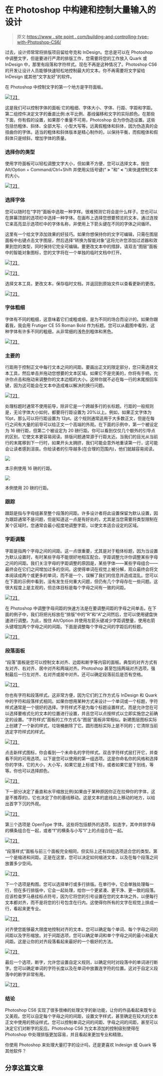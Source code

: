 # 在 Photoshop 中构建和控制大量输入的设计

> 原文:[https://www . site point . com/building-and-controlling-type-with-Photoshop-CS6/](https://www.sitepoint.com/building-and-controlling-type-within-photoshop-cs6/)

过去，设计师常常将排版项目留给夸克和 InDesign。您总是可以在 Photoshop 中调整文字，但是要进行严肃的排版工作，您需要将您的工作放入 Quark 或 InDesign 中，那里有段落和字符样式。现在不再是这种情况了。Photoshop CS6 的开发让设计人员能够快速轻松地控制最大的文本。你不再需要将文字留给 InDesign 或其他“文字友好”的软件。

在 Photoshop 中控制文字的第一个地方是字符面板。

[![](../Images/b2188cdbf5095190a2aebaf5894fd07a.png)T2】](https://www.sitepoint.com/wp-content/uploads/2012/07/Screen-shot-2012-07-25-at-9.16.56-PM.png)

这是我们可以控制字体的面板:它的粗细、字体大小、字体、行距、字距和字距。第二组控件决定文字的垂直比例:水平比例、基线偏移和文字的实际颜色。在那些下面，你有假的设置，如果那个重量不可用，Photoshop 会为你伪造设置。这些包括仿粗体、斜体、全部大写、小型大写等。远离假粗体和斜体，因为伪造真的会扭曲你的字体。适当的粗体和斜体版本是精心制作的，以保持平衡，而假粗体和假斜体只是倾斜，增加字体的质量。

### 选择你的类型

使用字符面板可以轻松调整文字大小，但如果不方便，您可以选择文本，按住 Alt/Option + Command/Ctrl+Shift 并使用尖括号键(“ **>** ”和“ **<** ”)来快速控制文本的大小。

[![](../Images/33507db49d00ef9d77ccc81171be402e.png)T2】](https://www.sitepoint.com/wp-content/uploads/2012/07/Screen-shot-2012-07-25-at-11.19.31-PM.png)

### 选择字体

您可以随时在“字符”面板中选取一种字样。很难预测它将会是什么样子。您也可以在屏幕顶部的选项栏中选择一种字体。在画布上选择您想要预览的文本，通过连按它来高亮显示选项栏中的字体名称，并使用上下箭头键在不同的字体之间循环。

这里有一个给文字添加效果的好技巧。如果你想保持你的文字可编辑，只需在图层面板中右键点击文字图层，然后选择“转换为智能对象”这将允许您添加过滤器和效果到您的类型，同时保持它完全可编辑。要更改文本中的措辞，请双击“图层”面板中的智能对象图标，您的文字将在一个单独的临时文档中打开。

[![](../Images/29ff1876cd2141a767baa700fcf04ba0.png)T2】](https://www.sitepoint.com/wp-content/uploads/2012/07/Screen-shot-2012-07-26-at-2.47.36-AM.png)

[![](../Images/0ca087ec16af36aa1c9213cac599bbaa.png)T2】](https://www.sitepoint.com/wp-content/uploads/2012/07/Screen-shot-2012-07-26-at-2.48.07-AM.png)

选择文本工具，更改文本，保存临时文档，并返回到原始文件以查看更新的更改。

[![](../Images/45b1a4bdabb21e7e386b28e40d66b161.png)T2】](https://www.sitepoint.com/wp-content/uploads/2012/07/Screen-shot-2012-07-26-at-2.48.27-AM.png)

### 字体粗细

字体有不同的粗细，这意味着它们或粗或细，是为不同的场合而设计的。如果你跟着我，我会用 Frutiger CE 55 Roman Bold 作为标题。您可以从截图中看到，这种字体有许多不同的粗细，从非常细的浅色到粗体和黑色。

[![](../Images/739491fc9fa6d41212c461f40ecd29ac.png)T2】](https://www.sitepoint.com/wp-content/uploads/2012/07/Screen-shot-2012-07-25-at-8.16.15-PM.png)

### 主要的

行距用于控制正文中每行文本之间的间距。要画出正文的限定部分，您只需选择文本工具，然后单击并拖动您想要的文本区域。如果它不是完美的，你将有手柄，允许你点击和拖动来调整你的文本边框的大小。这样你就不必在每一行的末尾按回车键，因为这可能会在文本中造成难以解决的换行问题。

[![](../Images/694c6814f0836f706dabaa55a649a250.png)T2】](https://www.sitepoint.com/wp-content/uploads/2012/07/Screen-shot-2012-07-25-at-11.23.30-PM.png)

处理标题时通常不使用前导，除非它是一个跨越多行的长标题。行距的一般规则是，无论字体大小如何，都要将行距设置为 20%以上。例如，如果正文字体为 10pt，那么可以将行距设置为 12pt。这个规则通常适用于大多数正文，但是在每行之间有大量的前导可以给正文一个高端的外观。在下面的示例中，第一个被设定为 16 磅行距，但第二个被设定为 20 磅行距。你可以看到仅仅几个额外的引导点的区别，它使文本更容易阅读。排版问题通常源于行距太近。当我们的目光从当前行的末尾移到下一行时，如果开头太拥挤，我们可能会意外地重读第一行，这可能会让读者感到沮丧。你给读者的引导越多(在合理的范围内)，他们就越容易阅读。

[![](../Images/d8ec4ad3fc84e3b1bcd029ff0e5f3065.png)](https://www.sitepoint.com/wp-content/uploads/2012/07/Screen-shot-2012-07-25-at-8.30.29-PM.png)

本示例使用 16 磅的行距。

[![](../Images/d715ee37e8710a1190affec26f38e781.png)](https://www.sitepoint.com/wp-content/uploads/2012/07/Screen-shot-2012-07-25-at-8.31.03-PM.png)

本例使用 20 磅的行距。

### 跟踪

跟踪是指与字母组甚至整个段落的间距。许多设计者将此设置保留为默认设置，因为跟踪通常不是问题，但是知道这一点是有好处的，尤其是当您需要将类型限制在某个区域时。您通常会最小程度地调整字距，以使文本适合设定的区域。

### 字距调整

字距是指两个字母之间的间距。这一点很重要，尤其是对于粗体标题，因为当设置为默认设置时，有时某些字母不能很好地相互配合。字距调整允许你调整某些字母之间的间距。我们关注字母的字距调整的原因是，某些字体——某些字母组合——最终会在它们之间增加过多的空间。这使得单词在视觉上被分解，观众最终会将文本阅读成两个或更多的单词，而不是一个，误解了我们的信息并造成混乱。您可以在下面的示例中看到，没有发生任何重大问题，但仍有几个字母存在一些问题。这很大程度上是主观的，但总体目标是每个字母之间有一致的间距。

[![](../Images/91d7e363b84a11b2ce5a9218df18ed94.png)T2】](https://www.sitepoint.com/wp-content/uploads/2012/07/Screen-shot-2012-07-25-at-8.50.10-PM.png)

在 Photoshop 中调整字母间距的快速方法是在要调整间距的字母之间单击。在下面的例子中，我们将把光标放在“排版”中的“R”和“A”之间然后，您可以使用键盘快速进行调整。为此，按住 Alt/Option 并使用左箭头键减少字距调整量，使用右箭头键增加两个字母之间的间距。下面是调整每个字母之间的字距后的标题。

[![](../Images/99a45a6e47cde8b24aa51510bc2a705c.png)T2】](https://www.sitepoint.com/wp-content/uploads/2012/07/Screen-shot-2012-07-25-at-8.58.04-PM.png)

### 段落面板

“段落”面板是您可以控制文本对齐、边距和断字等内容的面板。典型的对齐方式有左对齐、右对齐、居中对齐和两端对齐。Photoshop 甚至包括两端对齐选项，强制最后一行左对齐、右对齐或居中对齐。还可以确定段落前后是否有空格。

[![](../Images/feb690a08a8c50848ec10947602b9e2b.png)T2】](https://www.sitepoint.com/wp-content/uploads/2012/07/Screen-shot-2012-07-26-at-12.23.45-AM.png)

你也有字符和段落样式。这非常方便，因为它们的工作方式与 InDesign 和 Quark 中的字符和段落样式相同。如果你想用某种方式来设计一个单词或一个标题，字符样式通常是一个很好的选择。字符样式不是为每个标题设置样式，而是允许您在可以选择要格式化的文本的位置进行设置，并且您可以点按样式以立即实施您之前确定的设置。“字符样式”面板的工作方式与“图层”面板非常相似。新建图层图标实际上创建了一个新的样式，垃圾桶删除了它。圆形图标实际上是不同的；它清除当前选定字符样式的样式。

[![](../Images/519e0d1a10d75ff49ee5fd71a9faf79a.png)T2】](https://www.sitepoint.com/wp-content/uploads/2012/07/Screen-shot-2012-07-26-at-1.37.59-AM.png)

点击新样式图标，你会看到一个未命名的字符样式。双击字符样式层打开它，并查看不同的可用选项。以下是您可以使用的第一组选项。这是你命名你的风格和选择你的字体，它的大小，大小写，如果它是上标或下标，或者如果它是下划线，等等。你也可以选择颜色。

[![](../Images/0b2d85a4a56f5d8d00edf29b9a86b56e.png)T2】](https://www.sitepoint.com/wp-content/uploads/2012/07/Screen-shot-2012-07-26-at-1.38.51-AM.png)

下一部分决定了垂直和水平缩放比例(如果由于某种原因你正在拉伸你的字体，这是不推荐的)，它也决定了你的基线移动。这是文本的底线向上移动的地方，以给出首字下沉的外观。

[![](../Images/e022383b940c23fc49a9b8abc0bc7714.png)T2】](https://www.sitepoint.com/wp-content/uploads/2012/07/Screen-shot-2012-07-26-at-1.39.10-AM.png)

第三个选项是 OpenType 字体。这些将包括额外的选项，如连字，其中并排字母的横条组合在一起，或者“f”的横条与小写“I”上的点组合在一起。

[![](../Images/17ea3ca34a53501ec6f757cf3e7afd80.png)T2】](https://www.sitepoint.com/wp-content/uploads/2012/07/Screen-shot-2012-07-26-at-1.39.20-AM.png)

“段落样式”面板与前三个面板完全相同，但实际上还有四组选项适合您的类型。第一个是缩进和间距。正是在这里，您可以决定如何缩进文本，以及在每个段落之间放置多少空间。

[![](../Images/f06fc68ac52fb6415f710eb3f3217f72.png)T2】](https://www.sitepoint.com/wp-content/uploads/2012/07/Screen-shot-2012-07-26-at-2.17.15-AM.png)

下一个选项是构图。您可以选择单行或多行排版。在单行中，它会单独处理每一行，但在多行排版中，它会一起处理，给你一个更紧凑、更干净、更一致的段落。应该检查罗马悬挂标点符号，因为它将您的引号设置在您的文本块之外，以便每行文本都对齐，而不是将您的引号包含在行内。这使得你所有的文字在视觉上排成一行，看起来更专业。

[![](../Images/bead53bd4688116e10d9e625c601e43a.png)T2】](https://www.sitepoint.com/wp-content/uploads/2012/07/Screen-shot-2012-07-26-at-2.25.23-AM.png)

对齐使您能够最大限度地控制对齐的文本。您可以确定每个单词、每个字母之间的间距以及字形缩放。对于间距选项，您可以确定单词和单个字母之间的最小和最大间距。这是让你的对齐段落看起来最好的一个极好的方法。

[![](../Images/effaafc05011cdd1243839dbac0436c5.png)T2】](https://www.sitepoint.com/wp-content/uploads/2012/07/Screen-shot-2012-07-26-at-2.31.34-AM.png)

最后一个选项，断字，允许您设置自定义规则，以确定何时对段落中的单词进行断字。您可以确定单词的字符长度以及在单词中放置连字符的位置。这对于自定义段落中的断字非常有用。

[![](../Images/874bca3db04f2ac4f6f1a8f4175b1af2.png)T2】](https://www.sitepoint.com/wp-content/uploads/2012/07/Screen-shot-2012-07-26-at-2.34.38-AM.png)

### 结论

Photoshop CS6 实现了很多很棒的处理文字的新功能，让你的作品看起来既专业又美观。您可以自定每个字母之间的间距，设置文字样式，甚至确定在较大的文本正文中使用的预设样式。您可以控制单词之间的间距、字母之间的间距，甚至可以决定它们对断字的反应。Photoshop CS6 为文本添加的控制级别使得在 Photoshop 中处理排版更加容易，并且看起来更加专业和精致。

你使用 Photoshop 来处理大量打字的设计吗，还是更喜欢 Indesign 或 Quark 等其他软件？

## 分享这篇文章